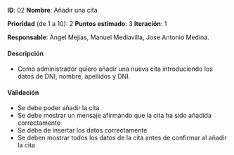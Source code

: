 **ID**: 02
**Nombre**: Añadir una cita

**Prioridad** (de 1 a 10): 2
**Puntos estimado**: 3
**Iteración**: 1

**Responsable**: Ángel Mejias, Manuel Mediavilla, Jose Antonio Medina.

#### Descripción

* Como administrador quiero añadir una nueva cita introduciendo los datos
de DNI, nombre, apellidos y DNI. 

#### Validación

* Se debe poder añadir la cita
* Se debe mostrar un mensaje afirmando que la cita ha sido añadida correctamente
* Se debe de insertar los datos correctamente
* Se deben mostrar todos los datos de la cita antes de confirmar al añadir la cita

